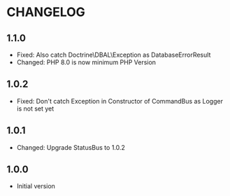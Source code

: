 CHANGELOG
=========

1.1.0
-----

* Fixed: Also catch Doctrine\DBAL\Exception as DatabaseErrorResult
* Changed: PHP 8.0 is now minimum PHP Version


1.0.2
-----

* Fixed: Don't catch Exception in Constructor of CommandBus as Logger is not set yet


1.0.1
-----

* Changed: Upgrade StatusBus to 1.0.2


1.0.0
-----

* Initial version
